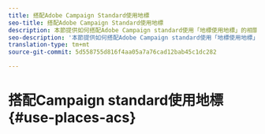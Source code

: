 ```yaml
---
title: 搭配Adobe Campaign Standard使用地標
seo-title: 搭配Adobe Campaign Standard使用地標
description: 本節提供如何搭配Adobe Campaign standard使用「地標使用地標」的相關資訊。
seo-description: '本節提供如何搭配Adobe Campaign standard使用「地標使用地標」的相關資訊。 '
translation-type: tm+mt
source-git-commit: 5d558755d816f4aa05a7a76cad12bab45c1dc282

---
```



# 搭配Campaign standard使用地標 {#use-places-acs}
